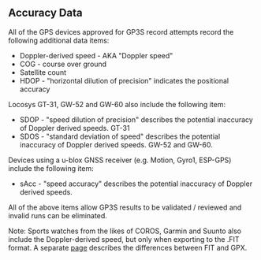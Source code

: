 ## Accuracy Data

All of the GPS devices approved for GP3S record attempts record the following additional data items:

- Doppler-derived speed - AKA "Doppler speed"
- COG - course over ground
- Satellite count
- HDOP - "horizontal dilution of precision" indicates the positional accuracy

Locosys GT-31, GW-52 and GW-60 also include the following item:

- SDOP - "speed dilution of precision" describes the potential inaccuracy of Doppler derived speeds. GT-31
- SDOS - "standard deviation of speed" describes the potential inaccuracy of Doppler derived speeds. GW-52 and GW-60.

Devices using a u-blox GNSS receiver (e.g. Motion, Gyro1, ESP-GPS) include the following item:

- sAcc - "speed accuracy" describes the potential inaccuracy of Doppler derived speeds.

All of the above items allow GP3S results to be validated / reviewed and invalid runs can be eliminated.



Note: Sports watches from the likes of COROS, Garmin and Suunto also include the Doppler-derived speed, but only when exporting to the .FIT format. A separate [page](fit-vs-gpx.md) describes the differences between FIT and GPX.
